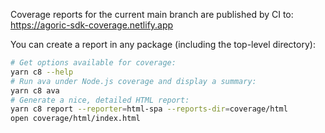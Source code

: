 Coverage reports for the current main branch are published by CI to:
https://agoric-sdk-coverage.netlify.app

You can create a report in any package (including the top-level directory):

```sh
# Get options available for coverage:
yarn c8 --help
# Run ava under Node.js coverage and display a summary:
yarn c8 ava
# Generate a nice, detailed HTML report:
yarn c8 report --reporter=html-spa --reports-dir=coverage/html
open coverage/html/index.html
```
